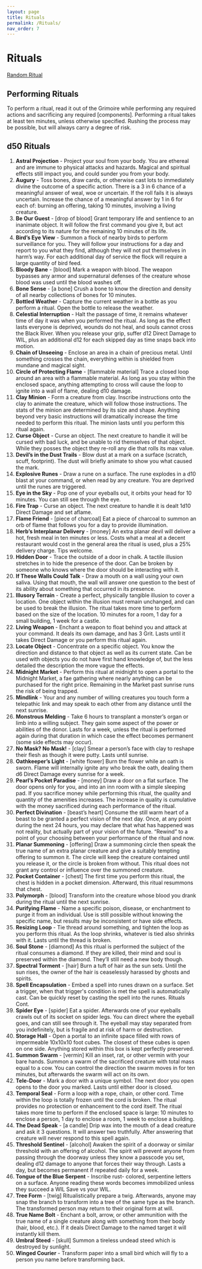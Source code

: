 ```yaml
---
layout: page
title: Rituals
permalink: /Rituals/
nav_order: 7
---
```


# Rituals 

[Random Ritual](https://perchance.org/bw-rituals)

## Performing Rituals
To perform a ritual, read it out of the Grimoire while performing any required actions and sacrificing any required [components]. 
Performing a ritual takes at least ten minutes, unless otherwise specified. Rushing the process may be possible, but will always carry a degree of risk.
## d50 Rituals
 1. **Astral Projection** - Project your soul from your body. You are ethereal and are immune to physical attacks and hazards. Magical and spiritual effects still impact you, and could sunder you from your body.
 2. **Augury** - Toss bones, draw cards, or otherwise cast lots to immediately divine the outcome of a specific action. There is a 3 in 6 chance of a meaningful answer of weal, woe or uncertain. If the roll fails it is always uncertain. Increase the chance of a meaningful answer by 1 in 6 for each of: burning an offering, taking 10 minutes, involving a living creature.
 3. **Be Our Guest** - [drop of blood] Grant temporary life and sentience to an inanimate object. It will follow the first command you give it, but act according to its nature for the remaining 10 minutes of its life.
 4. **Bird’s Eye View** - Summon a flock of nearby birds to perform surveillance for you. They will follow your instructions for a day and report to you what they find, although they will not put themselves in harm’s way. For each additional day of service the flock will require a large quantity of bird feed.
 5. **Bloody Bane** - [blood] Mark a weapon with blood. The weapon bypasses any armor and supernatural defenses of the creature whose blood was used until the blood washes off.
 6. **Bone Sense** - [a bone] Crush a bone to know the direction and density of all nearby collections of bones for 10 minutes.
 7. **Bottled Weather** - Capture the current weather in a bottle as you perform a ritual. Open the bottle to release the weather.
 8. **Celestial Interruption** - Halt the passage of time, it remains whatever time of day it was when you performed the ritual. As long as the effect lasts everyone is deprived, wounds do not heal, and souls cannot cross the Black River. When you release your grip, suffer d12 Direct Damage to WIL, plus an additional d12 for each skipped day as time snaps back into motion.
 9. **Chain of Unseeing** - Enclose an area in a chain of precious metal. Until something crosses the chain, everything within is shielded from mundane and magical sight.
 10. **Circle of Protecting Flame** - [flammable material] Trace a closed loop around an area with a flammable material. As long as you stay within the enclosed space, anything attempting to cross will cause the loop to ignite into a wall of flame, dealing d10 damage.
 11. **Clay Minion** - Form a creature from clay. Inscribe instructions onto the clay to animate the creature, which will follow those instructions. The stats of the minion are determined by its size and shape. Anything beyond very basic instructions will dramatically increase the time needed to perform this ritual. The minion lasts until you perform this ritual again.
 12. **Curse Object** - Curse an object. The next creature to handle it will be cursed with bad luck, and be unable to rid themselves of that object. While they posses the object they re-roll any die that rolls its max value.
 13. **Devil’s in the Dust Trails** - Blow dust at a mark on a surface (scratch, scuff, footprint). The dust will briefly animate to show you what caused the mark.
 14. **Explosive Runes** - Draw a rune on a surface. The rune explodes in a d10 blast at your command, or when read by any creature. You are deprived until the runes are triggered.
 15. **Eye in the Sky** - Pop one of your eyeballs out, it orbits your head for 10 minutes. You can still see through the eye.
 16. **Fire Trap** - Curse an object. The next creature to handle it is dealt 1d10 Direct Damage and set aflame.
 17. **Flame Friend** - [piece of charcoal] Eat a piece of charcoal to summon an orb of flame that follows you for a day to provide illumination.
 18. **Herb’s Interplanar Delivery** - [money] An extra planar devil will deliver a hot, fresh meal in ten minutes or less. Costs what a meal at a decent restaurant would cost in the general area the ritual is used, plus a 25% delivery charge. Tips welcome.
 19. **Hidden Door** - Trace the outside of a door in chalk. A tactile illusion stretches in to hide the presence of the door. Can be broken by someone who knows where the door should be interacting with it.
 20. **If These Walls Could Talk** - Draw a mouth on a wall using your own saliva. Using that mouth, the wall will answer one question to the best of its ability about something that occurred in its presence.
 21. **Illusory Terrain** - Create a perfect, physically tangible illusion to cover a location. One object within the illusion must remain unchanged, and can be used to break the illusion. The ritual takes more time to perform based on the size of the location. 10 minutes for a room, 1 day for a small building, 1 week for a castle.
 22. **Living Weapon** - Enchant a weapon to float behind you and attack at your command. It deals its own damage, and has 3 Grit. Lasts until it takes Direct Damage or you perform this ritual again.
 23. **Locate Object** - Concentrate on a specific object. You know the direction and distance to that object as well as its current state. Can be used with objects you do not have first hand knowledge of, but the less detailed the description the more vague the effects.
 24. **Midnight Market** - Perform this ritual at midnight to open a portal to the Midnight Market, a fae gathering where nearly anything can be purchased for the right price. Remaining in the Market past sunrise runs the risk of being trapped.
 25. **Mindlink** - Your and any number of willing creatures you touch form a telepathic link and may speak to each other from any distance until the next sunrise.
 26. **Monstrous Melding** - Take 6 hours to transplant a monster’s organ or limb into a willing subject. They gain some aspect of the power or abilities of the donor. Lasts for a week, unless the ritual is performed again during that duration in which case the effect becomes permanent (some side effects may occur).
 27. **No Mask? No Mask!** - [clay] Smear a person’s face with clay to reshape their flesh as though it were putty. Lasts until sunrise.
 28. **Oathkeeper’s Light** - [white flower] Burn the flower while an oath is sworn. Flame will internally ignite any who break the oath, dealing them d6 Direct Damage every sunrise for a week.
 29. **Pearl’s Pocket Paradise** - [money] Draw a door on a flat surface. The door opens only for you, and into an inn room with a simple sleeping pad. If you sacrifice money while performing this ritual, the quality and quantity of the amenities increases. The increase in quality is cumulative with the money sacrificed during each performance of the ritual.
 30. **Perfect Divination** - [beast’s heart] Consume the still warm heart of a beast to be granted a perfect vision of the next day. Once, at any point during the next 24 hours, you may declare that what has happened was not reality, but actually part of your vision of the future. “Rewind” to a point of your choosing between your performance of the ritual and now.
 31. **Planar Summoning** - [offering] Draw a summoning circle then speak the true name of an extra planar creature and give a suitably tempting offering to summon it. The circle will keep the creature contained until you release it, or the circle is broken from without. This ritual does not grant any control or influence over the summoned creature.
 32. **Pocket Container** - [chest] The first time you perform this ritual, the chest is hidden in a pocket dimension. Afterward, this ritual resummons that chest.
 33. **Polymorph** - [blood] Transform into the creature whose blood you drank during the ritual until the next sunrise.
 34. **Purifying Flame** - Name a specific poison, disease, or enchantment to purge it from an individual. Use is still possible without knowing the specific name, but results may be inconsistent or have side effects.
 35. **Resizing Loop** - Tie thread around something, and tighten the loop as you perform this ritual. As the loop shrinks, whatever is tied also shrinks with it. Lasts until the thread is broken.
 36. **Soul Stone** - [diamond] As this ritual is performed the subject of the ritual consumes a diamond. If they are killed, their mind and soul is preserved within the diamond. They’ll still need a new body though.
 37. **Spectral Torment** - [hair] Burn a tuft of hair as the sun sets. Until the sun rises, the owner of the hair is ceaselessly harassed by ghosts and spirits.
 38. **Spell Encapsulation** - Embed a spell into runes drawn on a surface. Set a trigger, when that trigger's condition is met the spell is automatically cast. Can be quickly reset by casting the spell into the runes. Rituals Cont.
 39. **Spider Eye** - [spider] Eat a spider. Afterwards one of your eyeballs crawls out of its socket on spider legs. You can direct where the eyeball goes, and can still see through it. The eyeball may stay separated from you indefinitely, but is fragile and at risk of harm or destruction.
 40. **Storage Hall** - Open a portal to an infinite space filled with rows of impermeable 10x10x10 foot cubes. The closest of these cubes is open on one side. Anything stored within this box is kept perfectly preserved.
 41. **Summon Swarm** - [vermin] Kill an inset, rat, or other vermin with your bare hands. Summon a swarm of the sacrificed creature with total mass equal to a cow. You can control the direction the swarm moves in for ten minutes, but afterwards the swarm will act on its own.
 42. **Tele-Door** - Mark a door with a unique symbol. The next door you open opens to the door you marked. Lasts until either door is closed.
 43. **Temporal Seal** - Form a loop with a rope, chain, or other cord. Time within the loop is totally frozen until the cord is broken. The ritual provides no protection or enhancement to the cord itself. The ritual takes more time to perform if the enclosed space is large: 10 minutes to enclose a person, 1 day to enclose a room, 1 week to enclose a building.
 44. **The Dead Speak** - [a candle] Drip wax into the mouth of a dead creature and ask it 3 questions. It will answer two truthfully. After answering that creature will never respond to this spell again.
 45. **Threshold Sentinel** - [alcohol] Awaken the spirit of a doorway or similar threshold with an offering of alcohol. The spirit will prevent anyone from passing through the doorway unless they know a passcode you set, dealing d12 damage to anyone that forces their way through. Lasts a day, but becomes permanent if repeated daily for a week.
 46. **Tongue of the Blue Serpent** - Inscribe rust- colored, serpentine letters on a surface. Anyone reading these words becomes immobilized unless they succeed a WIL Save vs your WIL.
 47. **Tree Form** - [twig] Ritualistically prepare a twig. Afterwards, anyone may snap the branch to transform into a tree of the same type as the branch. The transformed person may return to their original form at will.
 48. **True Name Bolt** - Enchant a bolt, arrow, or other ammunition with the true name of a single creature along with something from their body (hair, blood, etc.). If it deals Direct Damage to the named target it will instantly kill them.
 49. **Umbral Steed** - [skull] Summon a tireless undead steed which is destroyed by sunlight.
 50. **Winged Courier** - Transform paper into a small bird which will fly to a person you name before transforming back.